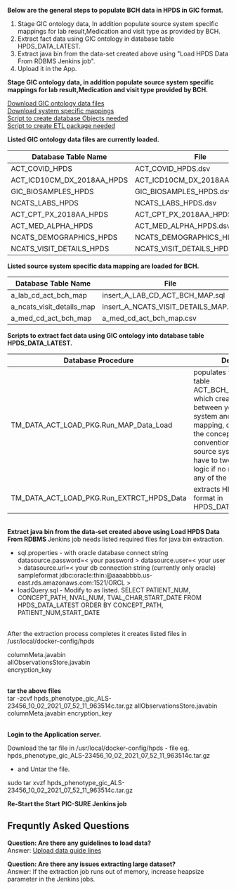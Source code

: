 <b>Below are the general steps to populate BCH data in HPDS in GIC format.</b></br>
1. Stage GIC ontology data, In addition populate source system specific mappings for lab result,Medication and visit type as provided by BCH.</br>
2. Extract fact data using GIC ontology in database table HPDS_DATA_LATEST.</br>
3. Extract java bin from the data-set created above using "Load HPDS Data From RDBMS Jenkins job".</br>
4. Upload it in the App.</br>

<b>Stage GIC ontology data, in addition populate source system specific mappings for lab result,Medication and visit type provided by BCH.</b></br>

[Download GIC ontology data files](https://github.com/hms-dbmi/i2b2ACTtoHPDS/tree/master/i2b2ACT%20to%20HPDS%20Data)<br> 
[Download system specific mappings](https://github.com/hms-dbmi/i2b2ACTtoHPDS/tree/BCH_ACT_Mappings/BCH%20files/DataFiles)<br>
[Script to create database Objects needed](https://github.com/hms-dbmi/i2b2ACTtoHPDS/blob/BCH_ACT_Mappings/BCH%20files/PRC_CRT_TABLES_ACT_HPDS_LOAD.sql)<br>
[Script to create ETL package needed](https://github.com/hms-dbmi/i2b2ACTtoHPDS/blob/BCH_ACT_Mappings/BCH%20files/TM_DATA_ACT_LOAD_PKG.sql)

<b> Listed GIC ontology data files are currently loaded.</b></br>

Database Table Name|File
-----|-------  
ACT_COVID_HPDS|ACT_COVID_HPDS.dsv
ACT_ICD10CM_DX_2018AA_HPDS|ACT_ICD10CM_DX_2018AA_HPDS.dsv
GIC_BIOSAMPLES_HPDS|GIC_BIOSAMPLES_HPDS.dsv
NCATS_LABS_HPDS|NCATS_LABS_HPDS.dsv
ACT_CPT_PX_2018AA_HPDS|ACT_CPT_PX_2018AA_HPDS.dsv
ACT_MED_ALPHA_HPDS|ACT_MED_ALPHA_HPDS.dsv
NCATS_DEMOGRAPHICS_HPDS|NCATS_DEMOGRAPHICS_HPDS.dsv
NCATS_VISIT_DETAILS_HPDS|NCATS_VISIT_DETAILS_HPDS.dsv

<b> Listed source system specific data mapping are loaded for BCH.</b></br>

Database Table Name|File
-----|------- 
a_lab_cd_act_bch_map|insert_A_LAB_CD_ACT_BCH_MAP.sql
a_ncats_visit_details_map|insert_A_NCATS_VISIT_DETAILS_MAP.sql
a_med_cd_act_bch_map|a_med_cd_act_bch_map.csv
 
<b> Scripts to extract fact data using GIC ontology into database table HPDS_DATA_LATEST.</b>

Database Procedure|Description
---------|----------
TM_DATA_ACT_LOAD_PKG.Run_MAP_Data_Load|populates the data mapping table ACT_BCH_ONTOLOGY_MAP, which creates mapping between your source system and GIC ontology mapping, depending upon the concept_cd naming convention used in your source system you might have to tweak the matching logic if no match is found for any of the ontology nodes.
TM_DATA_ACT_LOAD_PKG.Run_EXTRCT_HPDS_Data|extracts HPDS data in GIC format in HPDS_DATA_LATEST table.
</br> 
<b> Extract java bin from the data-set created above using Load HPDS Data From RDBMS </b>
Jenkins job needs listed required files for java bin extraction.
 
- sql.properties - with oracle database connect string
datasource.password=< your password >
datasource.user=< your user >
datasource.url=< your db connection string (currently only oracle) sampleformat jdbc:oracle:thin:@aaaabbbb.us-east.rds.amazonaws.com:1521/ORCL >
- loadQuery.sql - Modify to as listed.
SELECT PATIENT_NUM, CONCEPT_PATH, NVAL_NUM, TVAL_CHAR,START_DATE FROM HPDS_DATA_LATEST ORDER BY CONCEPT_PATH, PATIENT_NUM,START_DATE
</br> 
After the extraction process completes it creates listed files in /usr/local/docker-config/hpds

columnMeta.javabin</br> 
allObservationsStore.javabin</br> 
encryption_key</br> 
</br> 

<b>tar the above files </b>
</br>
tar -zcvf hpds_phenotype_gic_ALS-23456_10_02_2021_07_52_11_963514c.tar.gz  allObservationsStore.javabin columnMeta.javabin encryption_key
 
</br>
<b>Login to the Application server.</b>

Download the tar file in /usr/local/docker-config/hpds - file eg. hpds_phenotype_gic_ALS-23456_10_02_2021_07_52_11_963514c.tar.gz
- and Untar the file.

sudo tar xvzf hpds_phenotype_gic_ALS-23456_10_02_2021_07_52_11_963514c.tar.gz

<b>Re-Start the Start PIC-SURE Jenkins job</b>


## Frequntly Asked Questions </br>

<b>Question: Are there any guidelines to load data?</b><br>
Answer: [Upload data guide lines ](https://github.com/hms-dbmi/i2b2ACTtoHPDS/tree/master)

<b>Question: Are there any issues extracting large dataset?</b><br>
Answer: If the extraction job runs out of memory, increase heapsize parameter in the Jenkins jobs.


